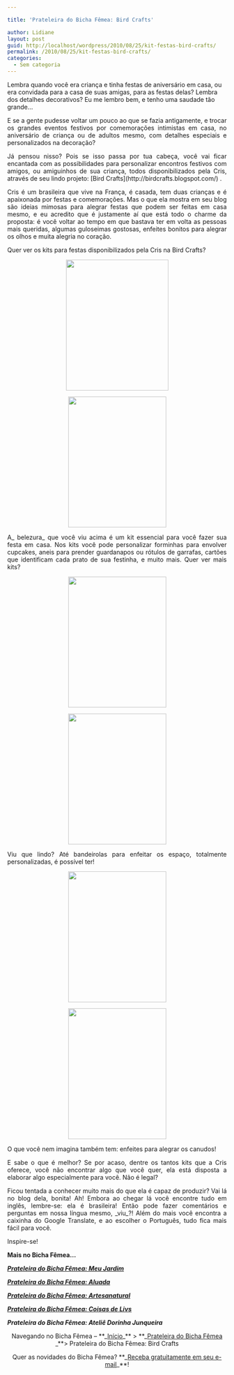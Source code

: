 ```yaml
---

title: 'Prateleira do Bicha Fêmea: Bird Crafts'

author: Lidiane
layout: post
guid: http://localhost/wordpress/2010/08/25/kit-festas-bird-crafts/
permalink: /2010/08/25/kit-festas-bird-crafts/
categories:
  - Sem categoria
---
```

Lembra quando você era criança e tinha festas de aniversário em casa, ou era convidada para a casa de suas amigas, para as festas delas? Lembra dos detalhes decorativos? Eu me lembro bem, e tenho uma saudade tão grande…

<p style="text-align: justify;">
  E se a gente pudesse voltar um pouco ao que se fazia antigamente, e trocar os grandes eventos festivos por comemorações intimistas em casa, no aniversário de criança ou de adultos mesmo, com detalhes especiais e personalizados na decoração?
</p>

<!--more-->

<p style="text-align: justify;">
  Já pensou nisso? Pois se isso passa por tua cabeça, você vai ficar encantada com as possibilidades para personalizar encontros festivos com amigos, ou amiguinhos de sua criança, todos disponibilizados pela Cris, através de seu lindo projeto: [Bird Crafts](http://birdcrafts.blogspot.com/) .
</p>

<p style="text-align: justify;">
  Cris é um brasileira que vive na França, é casada, tem duas crianças e é apaixonada por festas e comemorações. Mas o que ela mostra em seu blog são ideias mimosas para alegrar festas que podem ser feitas em casa mesmo, e eu acredito que é justamente aí que está todo o charme da proposta: é você voltar ao tempo em que bastava ter em volta as pessoas mais queridas, algumas guloseimas gostosas, enfeites bonitos para alegrar os olhos e muita alegria no coração.
</p>

<p style="text-align: justify;">
  Quer ver os kits para festas disponibilizados pela Cris na Bird Crafts?
</p>

<p style="text-align: center;">
  <a href="http://www.trololodemulher.com.br/blog/wp-content/uploads/2010/08/kit-festa-cherry-cupcake.jpg"><img class="size-medium wp-image-5093 aligncenter" title="kit festa cherry cupcake" src="http://www.trololodemulher.com.br/blog/wp-content/uploads/2010/08/kit-festa-cherry-cupcake-235x300.jpg" alt="" width="235" height="300" /></a>
</p>

<p style="text-align: center;">
  <a href="http://www.trololodemulher.com.br/blog/wp-content/uploads/2010/08/forminha-kit-cherry-cupcake-para-envolver-cupcakes.jpg"><img class="size-medium wp-image-5090 aligncenter" title="forminha kit cherry cupcake para envolver cupcakes" src="http://www.trololodemulher.com.br/blog/wp-content/uploads/2010/08/forminha-kit-cherry-cupcake-para-envolver-cupcakes-225x300.jpg" alt="" width="225" height="300" /></a>
</p>

<p style="text-align: justify;">
  A_ belezura_ que você viu acima é um kit essencial para você fazer sua festa em casa. Nos kits você pode personalizar forminhas para envolver cupcakes, aneis para prender guardanapos ou rótulos de garrafas, cartões que identificam cada prato de sua festinha, e muito mais. Quer ver mais kits?
</p>

<p style="text-align: center;">
  <a href="http://www.trololodemulher.com.br/blog/wp-content/uploads/2010/08/kit-festa-ice-cream-and-candy.jpg"><img class="size-medium wp-image-5094 aligncenter" title="kit festa ice cream and candy" src="http://www.trololodemulher.com.br/blog/wp-content/uploads/2010/08/kit-festa-ice-cream-and-candy-225x300.jpg" alt="" width="225" height="300" /></a>
</p>

<p style="text-align: center;">
  <a href="http://www.trololodemulher.com.br/blog/wp-content/uploads/2010/08/bandeirolas-kit-festa-ice-cream-and-candy.jpg"><img class="size-medium wp-image-5089 aligncenter" title="bandeirolas kit festa ice cream and candy" src="http://www.trololodemulher.com.br/blog/wp-content/uploads/2010/08/bandeirolas-kit-festa-ice-cream-and-candy-225x300.jpg" alt="" width="225" height="300" /></a>
</p>

<p style="text-align: justify;">
  Viu que lindo? Até bandeirolas para enfeitar os espaço, totalmente personalizadas, é possível ter!
</p>

<p style="text-align: center;">
  <a href="http://www.trololodemulher.com.br/blog/wp-content/uploads/2010/08/kit-festa-pink-garden.jpg"><img class="size-medium wp-image-5095 aligncenter" title="kit festa pink garden" src="http://www.trololodemulher.com.br/blog/wp-content/uploads/2010/08/kit-festa-pink-garden-225x300.jpg" alt="" width="225" height="300" /></a>
</p>

<p style="text-align: center;">
  <a href="http://www.trololodemulher.com.br/blog/wp-content/uploads/2010/08/kit-festa-pink-garden-enfeites-para-canudos.jpg"><img class="size-medium wp-image-5096 aligncenter" title="kit festa pink garden enfeites para canudos" src="http://www.trololodemulher.com.br/blog/wp-content/uploads/2010/08/kit-festa-pink-garden-enfeites-para-canudos-225x300.jpg" alt="" width="225" height="300" /></a>
</p>

<p style="text-align: justify;">
  O que você nem imagina também tem: enfeites para alegrar os canudos!
</p>

<p style="text-align: justify;">
  E sabe o que é melhor? Se por acaso, dentre os tantos kits que a Cris oferece, você não encontrar algo que você quer, ela está disposta a elaborar algo especialmente para você. Não é legal?
</p>

<p style="text-align: justify;">
  Ficou tentada a conhecer muito mais do que ela é capaz de produzir? Vai lá no blog dela, bonita! Ah! Embora ao chegar lá você encontre tudo em inglês, lembre-se: ela é brasileira! Então pode fazer comentários e perguntas em nossa língua mesmo, _viu_?! Além do mais você encontra a caixinha do Google Translate, e ao escolher o Português, tudo fica mais fácil para você.
</p>

<p style="text-align: justify;">
  Inspire-se!
</p>

**Mais no Bicha Fêmea…**

**_[Prateleira do Bicha Fêmea: Meu Jardim](http://www.trololodemulher.com.br/2010/07/28/prateleira-meu-jardim/)_**

**_[Prateleira do Bicha Fêmea: Aluada](http://www.trololodemulher.com.br/2010/06/09/artesanato-aluada/)_**

**_[Prateleira do Bicha Fêmea: Artesanatural](http://www.trololodemulher.com.br/2010/05/05/artesanato-artesanatural/)_**

**_[Prateleira do Bicha Fêmea: Coisas de Livs](http://www.trololodemulher.com.br/2010/04/07/prateleira-do-bicha-femea-coisas-de-livs/)_**

**_Prateleira do Bicha Fêmea: Ateliê Dorinha Junqueira_**

<p style="text-align: center;">
  Navegando no Bicha Fêmea – **_<a href="http://www.trololodemulher.com.br/">Início</a>_** > **_<a href="http://www.trololodemulher.com.br/category/prateleira-bicha-femea/">Prateleira do Bicha Fêmea</a> _**> Prateleira do Bicha Fêmea: Bird Crafts
</p>

<p style="text-align: center;">
  Quer as novidades do Bicha Fêmea? **_<a href="http://feedburner.google.com/fb/a/mailverify?uri=blogbichafemea&loc=pt_BR">Receba gratuitamente em seu e-mail</a>_**!
</p>